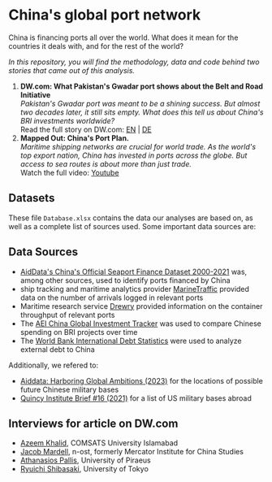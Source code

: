 # China's global port network

China is financing ports all over the world. What does it mean for the countries it deals with, and for the rest of the world?

*In this repository, you will find the methodology, data and code behind two stories that came out of this analysis.*



1. **DW.com: What Pakistan's Gwadar port shows about the Belt and Road Initiative**
    <br>*Pakistan's Gwadar port was meant to be a shining success. But almost two decades later, it still sits empty.  What does this tell us about China's BRI investments worldwide?*
    <br>Read the full story on DW.com: [EN](https://www.dw.com/a-68992914) | [DE](https://www.dw.com/a-69044470)
2. **Mapped Out: China's Port Plan.**
    <br>*Maritime shipping networks are crucial for world trade. As the world's top export nation, China has invested in ports across the globe. But access to sea routes is about more than just trade.*
    <br>Watch the full video: [Youtube](https://www.youtube.com/)


## Datasets

These file `Database.xlsx` contains the data our analyses are based on, as well as a complete list of sources used.
Some important data sources are:


## Data Sources

- [AidData's China's Official Seaport Finance Dataset 2000-2021](https://www.aiddata.org/data/chinas-official-seaport-finance-dataset-2000-2021) was, among other sources, used to identify ports financed by China 
- ship tracking and maritime analytics provider [MarineTraffic](https://www.marinetraffic.com/de/) provided data on the number of arrivals logged in relevant ports
- Maritime research service [Drewry](https://www.drewry.co.uk/) provided information on the container throughput of relevant ports
- The [AEI China Global Investment Tracker](https://www.aei.org/china-global-investment-tracker/) was used to compare Chinese spending on BRI projects over time
- The [World Bank International Debt Statistics](https://databank.worldbank.org/source/international-debt-statistics) were used to analyze external debt to China

Additionally, we refered to:
- [Aiddata: Harboring Global Ambitions (2023)](https://www.aiddata.org/harboring-global-ambitions) for the locations of possible future Chinese military bases
- [Quincy Institute Brief #16 (2021)](https://quincyinst.org/research/drawdown-improving-u-s-and-global-security-through-military-base-closures-abroad/#the-problem-of-us-military-bases-abroad) for a list of US military bases abroad

## Interviews for article on DW.com

- [Azeem Khalid](https://www.linkedin.com/in/azeemkhalid/), COMSATS University Islamabad
- [Jacob Mardell](https://www.linkedin.com/in/jacob-mardell-124848131/overlay/contact-info/), n-ost, formerly Mercator Institute for China Studies
- [Athanasios Pallis](https://www.linkedin.com/in/thanos-pallis-7aa61b8/), University of Piraeus
- [Ryuichi Shibasaki](https://sciprofiles.com/profile/shibasaki), University of Tokyo 
